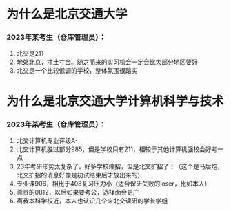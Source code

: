 # 为什么是北京交通大学

### 2023年某考生（仓库管理员）：

1. 北交是211
2. 地处北京，寸土寸金。随之而来的实习机会一定会比大部分地区要好
3. 北交是一个比较低调的学校，整体氛围很踏实

# 为什么是北京交通大学计算机科学与技术

### 2023年某考生（仓库管理员）：

1. 北交计算机专业评级A-
2. 北交计算机胜过部分985，但是学校只有211，相较于其他计算机强校会好考一点
3. 23年考研形势太复杂了，好多学校缩招，但是北交扩招了！（这个是马后炮，北交扩招的消息好像是初试结束后才放出来的）
4. 专业课906，相比于408复习压力小（适合保研失败的loser，比如本人）
5. 尊贵的0812，以后如果要考公，选择面会更广
6. 离我本科学校近，本人也认识几个来北交读研的学长学姐